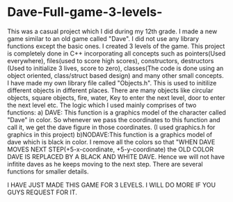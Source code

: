# Dave-Full-game-3-levels-
This was a casual project which I did during my 12th grade. I made a new game similar to an old game called "Dave". I did not use any library functions except the basic ones. I created 3 levels of the game. This project is completely done in C++ incorporating all concepts such as pointers(Used everywhere), files(used to score high scores), constructors, destructors (Used to initialize 3 lives, score to zero), classes(The code is done using an object oriented, class/struct based design) and many other small concepts.
I have made my own library file called "Objects.h". This is used to initilize different objects in different places. There are many objects like circular objects, square objects, fire, water, Key to enter the next level, door to enter the next level etc.
The logic which I used mainly comprises of two functions:
a) DAVE: This function is a graphics model of the character called "Dave" in color. So whenever we pass the coordinates to this function and call it, we get the dave figure in those coordinates. (I used graphics.h for graphics in this project)
b)NODAVE:This function is a graphics model of dave which is black in color. I remove all the colors so that "WHEN DAVE MOVES NEXT STEP(+5-x-coordinate, +5-y-coordinate) the OLD COLOR DAVE IS REPLACED BY A BLACK AND WHITE DAVE. Hence we will not have infitite daves as he keeps moving to the next step. 
There are several functions for smaller details.


I HAVE JUST MADE THIS GAME FOR 3 LEVELS. I WILL DO MORE IF YOU GUYS REQUEST FOR IT. 
